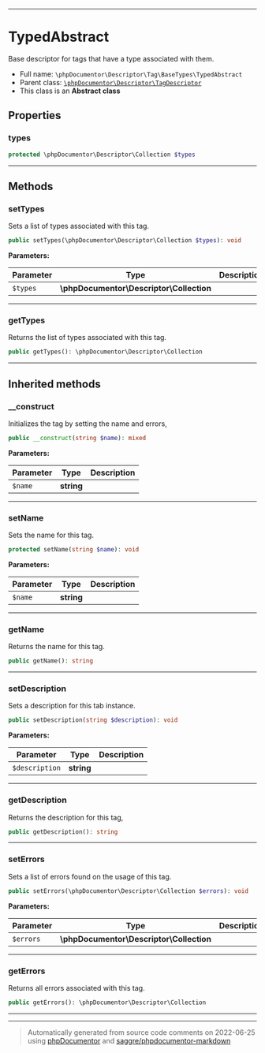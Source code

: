 ***

# TypedAbstract

Base descriptor for tags that have a type associated with them.



* Full name: `\phpDocumentor\Descriptor\Tag\BaseTypes\TypedAbstract`
* Parent class: [`\phpDocumentor\Descriptor\TagDescriptor`](../../TagDescriptor.md)
* This class is an **Abstract class**



## Properties


### types



```php
protected \phpDocumentor\Descriptor\Collection $types
```






***

## Methods


### setTypes

Sets a list of types associated with this tag.

```php
public setTypes(\phpDocumentor\Descriptor\Collection $types): void
```








**Parameters:**

| Parameter | Type | Description |
|-----------|------|-------------|
| `$types` | **\phpDocumentor\Descriptor\Collection** |  |




***

### getTypes

Returns the list of types associated with this tag.

```php
public getTypes(): \phpDocumentor\Descriptor\Collection
```











***


## Inherited methods


### __construct

Initializes the tag by setting the name and errors,

```php
public __construct(string $name): mixed
```








**Parameters:**

| Parameter | Type | Description |
|-----------|------|-------------|
| `$name` | **string** |  |




***

### setName

Sets the name for this tag.

```php
protected setName(string $name): void
```








**Parameters:**

| Parameter | Type | Description |
|-----------|------|-------------|
| `$name` | **string** |  |




***

### getName

Returns the name for this tag.

```php
public getName(): string
```











***

### setDescription

Sets a description for this tab instance.

```php
public setDescription(string $description): void
```








**Parameters:**

| Parameter | Type | Description |
|-----------|------|-------------|
| `$description` | **string** |  |




***

### getDescription

Returns the description for this tag,

```php
public getDescription(): string
```











***

### setErrors

Sets a list of errors found on the usage of this tag.

```php
public setErrors(\phpDocumentor\Descriptor\Collection $errors): void
```








**Parameters:**

| Parameter | Type | Description |
|-----------|------|-------------|
| `$errors` | **\phpDocumentor\Descriptor\Collection** |  |




***

### getErrors

Returns all errors associated with this tag.

```php
public getErrors(): \phpDocumentor\Descriptor\Collection
```











***


***
> Automatically generated from source code comments on 2022-06-25 using [phpDocumentor](http://www.phpdoc.org/) and [saggre/phpdocumentor-markdown](https://github.com/Saggre/phpDocumentor-markdown)
